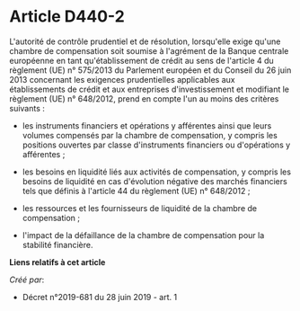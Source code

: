 # Article D440-2

L'autorité de contrôle prudentiel et de résolution, lorsqu'elle exige qu'une chambre de compensation soit soumise à
l'agrément de la Banque centrale européenne en tant qu'établissement de crédit au sens de l'article 4 du règlement (UE) n°
575/2013 du Parlement européen et du Conseil du 26 juin 2013 concernant les exigences prudentielles applicables aux
établissements de crédit et aux entreprises d'investissement et modifiant le règlement (UE) n° 648/2012, prend en compte l'un
au moins des critères suivants :

- les instruments financiers et opérations y afférentes ainsi que leurs volumes compensés par la chambre de compensation, y
compris les positions ouvertes par classe d'instruments financiers ou d'opérations y afférentes ;

- les besoins en liquidité liés aux activités de compensation, y compris les besoins de liquidité en cas d'évolution négative
des marchés financiers tels que définis à l'article 44 du règlement (UE) n° 648/2012 ;

- les ressources et les fournisseurs de liquidité de la chambre de compensation ;

- l'impact de la défaillance de la chambre de compensation pour la stabilité financière.

**Liens relatifs à cet article**

_Créé par_:

  - Décret n°2019-681 du 28 juin 2019 - art. 1
